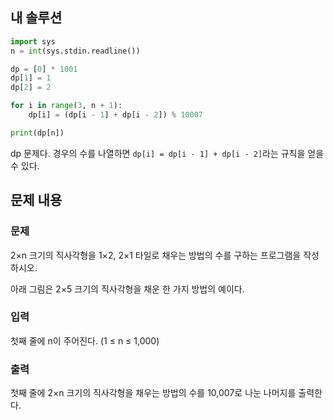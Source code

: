 ## 내 솔루션
```python
import sys
n = int(sys.stdin.readline())

dp = [0] * 1001
dp[1] = 1
dp[2] = 2

for i in range(3, n + 1):
    dp[i] = (dp[i - 1] + dp[i - 2]) % 10007

print(dp[n])
```
dp 문제다. 경우의 수를 나열하면 `dp[i] = dp[i - 1] + dp[i - 2]`라는 규칙을 얻을 수 있다.

## 문제 내용
### 문제
2×n 크기의 직사각형을 1×2, 2×1 타일로 채우는 방법의 수를 구하는 프로그램을 작성하시오.

아래 그림은 2×5 크기의 직사각형을 채운 한 가지 방법의 예이다.

### 입력
첫째 줄에 n이 주어진다. (1 ≤ n ≤ 1,000)

### 출력
첫째 줄에 2×n 크기의 직사각형을 채우는 방법의 수를 10,007로 나눈 나머지를 출력한다.